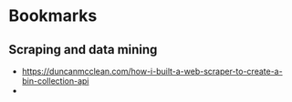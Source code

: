 # Bookmarks
## Scraping and data mining

- https://duncanmcclean.com/how-i-built-a-web-scraper-to-create-a-bin-collection-api
- 